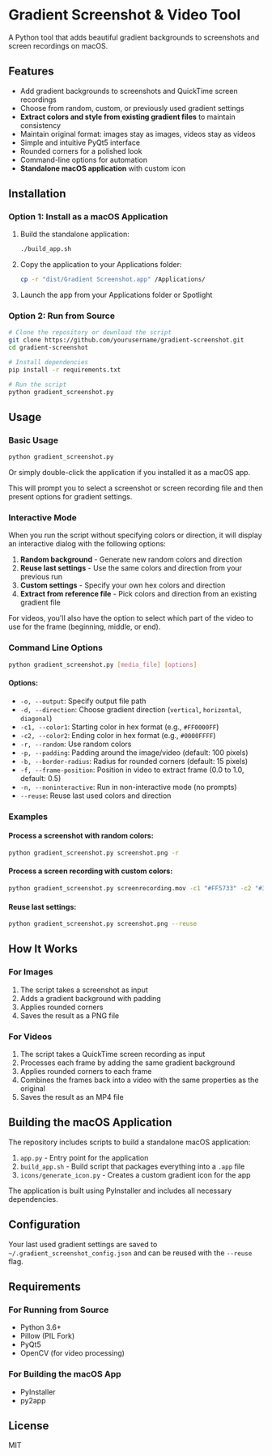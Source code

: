 # Gradient Screenshot & Video Tool

A Python tool that adds beautiful gradient backgrounds to screenshots and screen recordings on macOS.

## Features

- Add gradient backgrounds to screenshots and QuickTime screen recordings
- Choose from random, custom, or previously used gradient settings
- **Extract colors and style from existing gradient files** to maintain consistency
- Maintain original format: images stay as images, videos stay as videos
- Simple and intuitive PyQt5 interface
- Rounded corners for a polished look
- Command-line options for automation
- **Standalone macOS application** with custom icon

## Installation

### Option 1: Install as a macOS Application

1. Build the standalone application:
   ```bash
   ./build_app.sh
   ```

2. Copy the application to your Applications folder:
   ```bash
   cp -r "dist/Gradient Screenshot.app" /Applications/
   ```

3. Launch the app from your Applications folder or Spotlight

### Option 2: Run from Source

```bash
# Clone the repository or download the script
git clone https://github.com/yourusername/gradient-screenshot.git
cd gradient-screenshot

# Install dependencies
pip install -r requirements.txt

# Run the script
python gradient_screenshot.py
```

## Usage

### Basic Usage

```bash
python gradient_screenshot.py
```

Or simply double-click the application if you installed it as a macOS app.

This will prompt you to select a screenshot or screen recording file and then present options for gradient settings.

### Interactive Mode

When you run the script without specifying colors or direction, it will display an interactive dialog with the following options:

1. **Random background** - Generate new random colors and direction
2. **Reuse last settings** - Use the same colors and direction from your previous run
3. **Custom settings** - Specify your own hex colors and direction
4. **Extract from reference file** - Pick colors and direction from an existing gradient file

For videos, you'll also have the option to select which part of the video to use for the frame (beginning, middle, or end).

### Command Line Options

```bash
python gradient_screenshot.py [media_file] [options]
```

#### Options:

- `-o, --output`: Specify output file path
- `-d, --direction`: Choose gradient direction (`vertical`, `horizontal`, `diagonal`)
- `-c1, --color1`: Starting color in hex format (e.g., `#FF0000FF`)
- `-c2, --color2`: Ending color in hex format (e.g., `#0000FFFF`)
- `-r, --random`: Use random colors
- `-p, --padding`: Padding around the image/video (default: 100 pixels)
- `-b, --border-radius`: Radius for rounded corners (default: 15 pixels)
- `-f, --frame-position`: Position in video to extract frame (0.0 to 1.0, default: 0.5)
- `-n, --noninteractive`: Run in non-interactive mode (no prompts)
- `--reuse`: Reuse last used colors and direction

### Examples

#### Process a screenshot with random colors:

```bash
python gradient_screenshot.py screenshot.png -r
```

#### Process a screen recording with custom colors:

```bash
python gradient_screenshot.py screenrecording.mov -c1 "#FF5733" -c2 "#33FF57" -d diagonal
```

#### Reuse last settings:

```bash
python gradient_screenshot.py screenshot.png --reuse
```

## How It Works

### For Images

1. The script takes a screenshot as input
2. Adds a gradient background with padding
3. Applies rounded corners
4. Saves the result as a PNG file

### For Videos

1. The script takes a QuickTime screen recording as input
2. Processes each frame by adding the same gradient background
3. Applies rounded corners to each frame
4. Combines the frames back into a video with the same properties as the original
5. Saves the result as an MP4 file

## Building the macOS Application

The repository includes scripts to build a standalone macOS application:

1. `app.py` - Entry point for the application
2. `build_app.sh` - Build script that packages everything into a `.app` file
3. `icons/generate_icon.py` - Creates a custom gradient icon for the app

The application is built using PyInstaller and includes all necessary dependencies.

## Configuration

Your last used gradient settings are saved to `~/.gradient_screenshot_config.json` and can be reused with the `--reuse` flag.

## Requirements

### For Running from Source
- Python 3.6+
- Pillow (PIL Fork)
- PyQt5
- OpenCV (for video processing)

### For Building the macOS App
- PyInstaller
- py2app

## License

MIT
